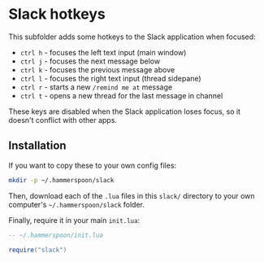 # Slack hotkeys

This subfolder adds some hotkeys to the Slack application when focused:

* `ctrl h` - focuses the left text input (main window)
* `ctrl j` - focuses the next message below
* `ctrl k` - focuses the previous message above
* `ctrl l` - focuses the right text input (thread sidepane)
* `ctrl r` - starts a new `/remind me at` message
* `ctrl t` - opens a new thread for the last message in channel

These keys are disabled when the Slack application loses focus, so it doesn't conflict with other apps.

## Installation

If you want to copy these to your own config files:

```bash
mkdir -p ~/.hammerspoon/slack
```

Then, download each of the `.lua` files in this `slack/` directory to your own computer's `~/.hammerspoon/slack` folder.

Finally, require it in your main `init.lua`:

```lua
-- ~/.hammerspoon/init.lua

require("slack")
```
